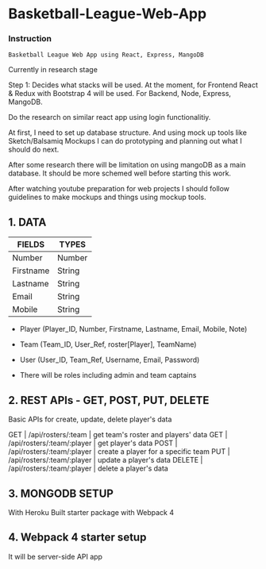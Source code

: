 # Basketball-League-Web-App

### Instruction
```
Basketball League Web App using React, Express, MangoDB
```

Currently in research stage

Step 1: Decides what stacks will be used. At the moment, for Frontend React & Redux with Bootstrap 4 will be used. For Backend, Node, Express, MangoDB.

Do the research on similar react app using login functionalitiy.


At first, I need to set up database structure. And using mock up tools like Sketch/Balsamiq Mockups I can do prototyping and planning out what I should do next.

After some research there will be limitation on using mangoDB as a main database. It should be more schemed well before starting this work.

After watching youtube preparation for web projects I should follow guidelines to make mockups and things using mockup tools.

## 1. DATA

| FIELDS    | TYPES  |
| -------   | -----  |
| Number    | Number |
| Firstname | String |
| Lastname  | String |
| Email     | String |
| Mobile    | String |


* Player (Player_ID, Number, Firstname, Lastname, Email, Mobile, Note)

* Team (Team_ID, User_Ref, roster[Player], TeamName)

* User (User_ID, Team_Ref, Username, Email, Password)

- There will be roles including admin and team captains

## 2. REST APIs - GET, POST, PUT, DELETE

Basic APIs for create, update, delete player's data

GET | /api/rosters/:team | get team's roster and players' data
GET | /api/rosters/:team/:player | get player's data
POST | /api/rosters/:team/:player | create a player for a specific team
PUT | /api/rosters/:team/:player | update a player's data
DELETE | /api/rosters/:team/:player | delete a player's data

## 3. MONGODB SETUP

With Heroku
Built starter package with Webpack 4

## 4. Webpack 4 starter setup

It will be server-side API app

